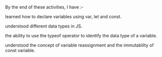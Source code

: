 By the end of these activities, I have :-

learned how to declare variables using var, let and const.

understood different data types in JS.

the ability to use the typeof operator to identify the data type of a variable.

understood the concept of variable reassignment and the immutability of const variable.